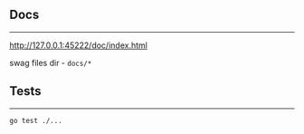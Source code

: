 ## Docs

---

http://127.0.0.1:45222/doc/index.html

swag files dir - `docs/*`

## Tests

---

```shell
go test ./...
```